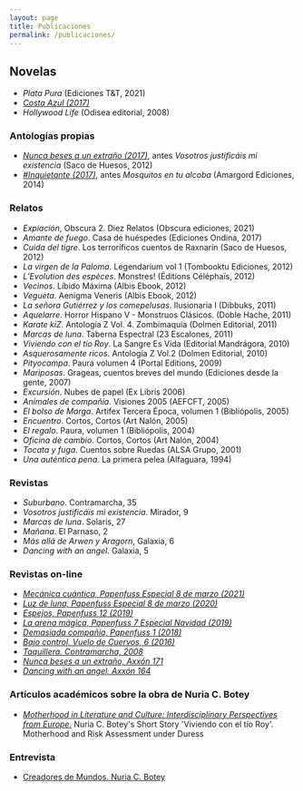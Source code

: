 ```yaml
---
layout: page
title: Publicaciones
permalink: /publicaciones/
---
```



## Novelas
* *Plata Pura* (Ediciones T&T, 2021)
* *[Costa Azul (2017)](https://rxe.me/M85MGW)*
* *Hollywood Life* (Odisea editorial, 2008)

### Antologías propias
* *[Nunca beses a un extraño (2017)](https://rxe.me/B01J1KBX14)*, antes *Vosotros justificáis mi existencia* (Saco de Huesos, 2012)
* *[#Inquietante (2017)](https://rxe.me/6MN0D2)*, antes *Mosquitos en tu alcoba* (Amargord Ediciones, 2014)

### Relatos
* *Expiación*, Obscura 2. Diez Relatos (Obscura ediciones, 2021)
* *Amante de fuego*. Casa de huéspedes (Ediciones Ondina, 2017)
* *Cuida del tigre*. Los terroríficos cuentos de Raxnarín (Saco de Huesos, 2012)
* *La vírgen de la Paloma*. Legendarium vol 1 (Tombooktu Ediciones, 2012)
* *L’Evolution des espèces*. Monstres! (Éditions Céléphaïs, 2012)
* *Vecinos*. Líbido Máxima (Albis Ebook, 2012)
* *Vegueta*. Aenigma Veneris (Albis Ebook, 2012)
* *La señora Gutiérrez y los comepelusas*. Ilusionaria I (Dibbuks, 2011)
* *Aquelarre*. Horror Hispano V - Monstruos Clásicos. (Doble Hache, 2011)
* *Karate kiZ*. Antología Z Vol. 4. Zombimaquia (Dolmen Editorial, 2011)
* *Marcas de luna*. Taberna Espectral (23 Escalones, 2011)
* *Viviendo con el tío Roy*. La Sangre Es Vida (Editorial Mandrágora, 2010)
* *Asquerosamente ricos*. Antología Z Vol.2 (Dolmen Editorial, 2010)
* *Pityocampa*. Paura volumen 4 (Portal Editions, 2009)
* *Mariposas*. Grageas, cuentos breves del mundo (Ediciones desde la gente, 2007)
* *Excursión*. Nubes de papel  (Ex Libris 2006)
* *Animales de compañía*. Visiones 2005 (AEFCFT, 2005)
* *El bolso de Marga*. Artifex Tercera Época, volumen 1 (Bibliópolis, 2005)
* *Encuentro*. Cortos, Cortos (Art Nalón, 2005)
* *El regalo*. Paura, volumen 1 (Bibliópolis, 2004)
* *Oficina de cambio*. Cortos, Cortos (Art Nalón, 2004)
* *Tocata y fuga*. Cuentos sobre Ruedas (ALSA Grupo, 2001)
* *Una auténtica pena*. La primera pelea (Alfaguara, 1994)

### Revistas
* *Suburbano*. Contramarcha, 35
* *Vosotros justificáis mi existencia*. Mirador, 9
* *Marcas de luna*. Solaris, 27
* *Mañana*. El Parnaso, 2
* *Más allá de Arwen y Aragorn*, Galaxia, 6
* *Dancing with an angel*. Galaxia, 5

### Revistas on-line
* *[Mecánica cuántica, Papenfuss Especial 8 de marzo (2021)](https://papenfusslarevista.files.wordpress.com/2021/03/papenfuss-especial-8-marzo-2021.pdf)*
* *[Luz de luna, Papenfuss Especial 8 de marzo (2020)](https://papenfusslarevista.files.wordpress.com/2020/03/papenfuss-especial-8-marzo-1.pdf)*
* *[Espejos, Papenfuss 12 (2019)](https://papenfusslarevista.files.wordpress.com/2019/06/papenfuss-12.pdf)*
* *[La arena mágica, Papenfuss 7 Especial Navidad (2019)](https://papenfusslarevista.files.wordpress.com/2019/01/ESPECIAL-NAVIDAD-ELECTR%C3%93NICO.pdf)*
* *[Demasiada compañía, Papenfuss 1 (2018)](https://papenfusslarevista.files.wordpress.com/2018/07/electronico1.pdf)*
* *[Bajo control, Vuelo de Cuervos, 6 (2016)](https://issuu.com/vuelodecuervos/docs/revista_vuelo_de_cuervos_noviembre_)*
* *[Taquillera. Contramarcha, 2008](https://www.solidaridadobrera.org/confederal/2008/12/31/vi-certamen-de-relato-breve-premiados/)*
* *[Nunca beses a un extraño, Axxón 171](http://axxon.com.ar/rev/171/c-171cuento2.htm)*
* *[Dancing with an angel, Axxón 164](http://axxon.com.ar/rev/164/c-164cuento1.htm)*

### Artículos académicos sobre la obra de Nuria C. Botey
* *[Motherhood in Literature and Culture: Interdisciplinary Perspectives from Europe.](https://books.google.es/books?id=mAcqDwAAQBAJ&pg=PT174&lpg=PT174&dq=nuria+c+botey&source=bl&ots=pswRsnwUhh&sig=it85D5nx-61XF1KgiDCkad1B2E8&hl=es&sa=X&ved=0ahUKEwj159Ts1vvYAhXJaxQKHT4JDU04FBDoAQhWMAk#v=onepage&q=nuria%20c%20botey&f=false)* Nuria C. Botey's Short Story 'Viviendo con el tío Roy'. Motherhood and Risk Assessment under Duress

### Entrevista
* [Creadores de Mundos. Nuria C. Botey](https://youtu.be/A1BFg1l2Mng)

